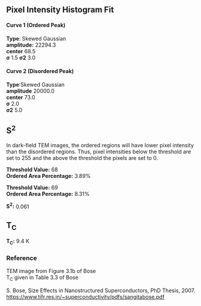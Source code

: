 ## Pixel Intensity Histogram Fit

#### Curve 1 (Ordered Peak)
**Type**: Skewed Gaussian\
**amplitude:** 22294.3\
**center** 68.5\
**σ** 1.5
**σ2** 3.0


#### Curve 2 (Disordered Peak)
**Type**:Skewed Gaussian\
**amplitude** 20000.0\
**center** 73.0\
**σ** 2.0\
**σ2** 5.0



## S<sup>2</sup>
In dark-field TEM images, the ordered regions will have lower pixel intensity
than the disordered regions. Thus, pixel intensities below the threshold are
set to 255 and the above the threshold the pixels are set to 0.


**Threshold Value:** 68\
**Ordered Area Percentage:** 3.89%

**Threshold Value:** 69\
**Ordered Area Percentage:** 8.31%


**S<sup>2</sup>:** 0.061

## T<sub>C</sub>
**T<sub>C</sub>:**  9.4 K


### Reference
TEM image from Figure 3.1b of Bose\
T<sub>C</sub> given in Table 3.3 of Bose


S. Bose, Size Effects in Nanostructured Superconductors, PhD Thesis, 2007.
https://www.tifr.res.in/~superconductivity/pdfs/sangitabose.pdf
